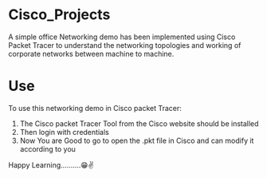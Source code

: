 # Cisco_Projects
A simple office Networking demo has been implemented using Cisco Packet Tracer to understand the networking topologies and working of corporate networks between machine to machine. 


# Use
To use this networking demo in Cisco packet Tracer:
1)  The Cisco packet Tracer Tool from the Cisco website should be installed
2)  Then login with credentials
3)  Now You are Good to go to open the .pkt file in Cisco and can modify it according to you


  
Happy Learning..........😁✌️
